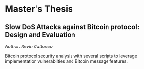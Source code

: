 # Master's Thesis
## Slow DoS Attacks against Bitcoin protocol: Design and Evaluation
*Author: Kevin Cattaneo*

Bitcoin protocol security analysis with several scripts to leverage implementation vulnerabilties and Bitcoin message features. 
